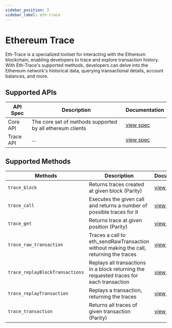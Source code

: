 ```yaml
---
sidebar_position: 3
sidebar_label: eth-trace
---
```


# Ethereum Trace

Eth-Trace is a specialized toolset for interacting with the Ethereum blockchain, enabling developers to trace and explore transaction history. With Eth-Trace's supported methods, developers can delve into the Ethereum network's historical data, querying transactional details, account balances, and more.

## Supported APIs

| API Spec  | Description                                               | Documentation                       |
| --------- | --------------------------------------------------------- | ----------------------------------- |
| Core API  | The core set of methods supported by all ethereum clients | [view spec](../specs/core-api.mdx)  |
| Trace API | ...                                                       | [view spec](../specs/trace-api.mdx) |

## Supported Methods

| Methods                         | Description                                                                             | Documentation    |
| ------------------------------- | --------------------------------------------------------------------------------------- | ---------------- |
| `trace_block`                   | Returns traces created at given block (Parity)                                          | [view method](#) |
| `trace_call`                    | Executes the given call and returns a number of possible traces for it                  | [view method](#) |
| `trace_get`                     | Returns trace at given position (Parity)                                                | [view method](#) |
| `trace_raw_transaction`         | Traces a call to eth_sendRawTransaction without making the call, returning the traces   | [view method](#) |
| `trace_replayBlockTransactions` | Replays all transactions in a block returning the requested traces for each transaction | [view method](#) |
| `trace_replayTransaction`       | Replays a transaction, returning the traces                                             | [view method](#) |
| `trace_transaction`             | Returns all traces of given transaction (Parity)                                        | [view method](#) |
